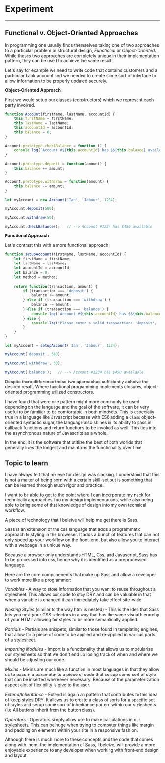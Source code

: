 # Experiment
---
## Functional v. Object-Oriented Approaches

In programming one usually finds themselves taking one of two approaches to a particular problem
or structural design, _Functional_ or _Object-Oriented_. While theses two approaches are completely unique in their implementation pattern, they can be used to achieve the same result.

Let's say for example we need to write code that contains customers and a particular bank account and we needed to create some sort of interface to allow information to be properly updated securely. 

**Object-Oriented Approach**

First we would setup our classes (constructors) which we represent each party involved.

```javascript
function Account(firstName, lastName, accountId) {
    this.firstName = firstName;
    this.lastName = lastName;
    this.accountId = accountId;
    this.balance = 0;
}

Account.prototype.checkBalance = function () {
    console.log(`Account #${this.accountId} has $${this.balance} available`)
}

Account.prototype.deposit = function(amount) {
    this.balance += amount;
}

Account.prototype.withdraw = function(amount) {
    this.balance -= amount;
}

let myAccount = new Account('Ian', 'Jabour', 1234);

myAccount.deposit(500);

myAccount.withdraw(50);

myAccount.checkBalance();	// --> Account #1234 has $450 available
```

**Functional Approach**

Let's contrast this with a more functional approach.

```javascript
function setupAccount(firstName, lastName, accountId) {
    let firstName = firstName;
    let lastName = lastName;
    let accountId = accountId;
    let balance = 0;
    let method = method;
    
    return function(transaction, amount) {
		if (transaction === 'deposit') {
			balance += amount;
		} else if (transaction === 'withdraw') {
			balance -= amount;
		} else if (transaction === 'balance') {
			console.log(`Account #${this.accountId} has $${this.balance} available`)
		} else {
			console.log("Please enter a valid transaction: 'deposit', 'withdraw', 'balance'");
		}
    }
}

let myAccount = setupAccount('Ian', 'Jabour', 1234);

myAccount('deposit', 500);

myAccount('withdraw', 50);

myAccount('balance');	// --> Account #1234 has $450 available
```

Despite there difference these two approaches sufficiently acheive the desired result. Where functional programming implements closures, object-oriented programming utilized constructors.

I have found that were one pattern might more commonly be used depending on the language and the goal of the software, it can be very useful to be familiar to be comfortable in both mindsets. This is especially true in a language like Javascript becuase with ES6 adding a `Class` object-oriented syntactic sugar, the language also shines in its ability to pass in callback functions and return functions to be invoked as well. This ties into the asynchronous nature of Javascript as a whole.

In the end, it is the software that utitlize the best of both worlds that generally lives the longest and maintains the functionality over time.

Topic to learn
---

I have always felt that my eye for design was slacking. I understand that this is not a matter of being born with a certain skill-set but is something that can be learned through much rigor and practice.

I want to be able to get to the point where I can incorporate my nack for technically approaches into my design implementations, while also being able to bring some of that knowledge of design into my own technical workflow.

A piece of technology that I beleive will help me get there is Sass.

Sass is an extension of the css language that adds a programmatic approach to styling in the broweser. It adds a bunch of features that can not only speed up your workflow on the front-end, but also allow you to interact with a webpage in a unique way.

Because a browser only understands HTML, Css, and Javascript, Sass has to be processed into css, hence why it is identified as a preprocessed language.

Here are the core componenents that make up Sass and allow a developer to work more like a programmer:

_Variables_ - A way to store information that you want to reuse throughout a stylesheet. This allows our code to stay DRY and can be valuable in that when a variable is changed it can immediately take effect site-wide.

_Nesting Styles_ (similar to the way html is nested) - This is the idea that Sass lets you nest your CSS selectors in a way that has the same visual hierarchy of your HTML allowing for styles to be more semantically applied.

_Partials_ - Partials are snippets, similar to those found in templating engines, that allow for a piece of code to be applied and re-applied in various parts of a stylesheet.

_Importing Modules_ - Import is a functionality that allows us to modularize our stylesheets so that we don't end up losing track of when and where we should be adjusting our code.

_Mixins_ - Mixins are much like a function in most languages in that they allow us to pass in a parameter to a piece of code that setsup some sort of style that can be inserted whereever necessary. Because of the parameterization aspect alot of flexibility is give to the user.

_Extend/Inheritance_ - Extend is again an pattern that contributes to this idea of keep styles DRY. It allows us to create a class of sorts for a specific set of styles and setup some sort of inheritance pattern within our stylesheets. (i.e All buttons inherit from the button class).

_Operators_ - Operators simply allow use to make calculations in our stylesheets. This can be huge when trying to computer things like margin and padding on elements within your site in a responsive fashion.

Although there is much more to these concepts and the code that comes along with them, the implementation of Sass, I beleive, will provide a more enjoyable experience to any developer when working with front-end design and layout.
